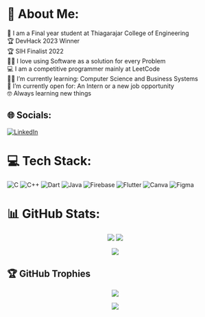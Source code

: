 # 💫 About Me:
🏫 I am a Final year student at Thiagarajar College of Engineering<br>🏆 DevHack 2023 Winner<br>🏆 SIH Finalist 2022<br>🧑‍💻 I love using Software as a solution for every Problem<br>💻 I am a competitive programmer mainly at LeetCode<br>🧑‍🎓 I’m currently learning: Computer Science and Business Systems<br>🤔 I’m currently open for: An Intern or a new job opportunity<br>🤓 Always learning new things


## 🌐 Socials:
[![LinkedIn](https://img.shields.io/badge/LinkedIn-%230077B5.svg?logo=linkedin&logoColor=white)](https://linkedin.com/in/santhoshkmr) 

# 💻 Tech Stack:
![C](https://img.shields.io/badge/c-%2300599C.svg?style=for-the-badge&logo=c&logoColor=white) ![C++](https://img.shields.io/badge/c++-%2300599C.svg?style=for-the-badge&logo=c%2B%2B&logoColor=white) ![Dart](https://img.shields.io/badge/dart-%230175C2.svg?style=for-the-badge&logo=dart&logoColor=white) ![Java](https://img.shields.io/badge/java-%23ED8B00.svg?style=for-the-badge&logo=java&logoColor=white) ![Firebase](https://img.shields.io/badge/firebase-%23039BE5.svg?style=for-the-badge&logo=firebase) ![Flutter](https://img.shields.io/badge/Flutter-%2302569B.svg?style=for-the-badge&logo=Flutter&logoColor=white) ![Canva](https://img.shields.io/badge/Canva-%2300C4CC.svg?style=for-the-badge&logo=Canva&logoColor=white) 	![Figma](https://img.shields.io/badge/figma-%23F24E1E.svg?style=for-the-badge&logo=figma&logoColor=white)
# 📊 GitHub Stats:
<p align="center">
    <a href="https://github.com/kmrsanthosh"><img src="https://github-readme-stats.vercel.app/api?username=kmrsanthosh&theme=radical&hide_border=false&include_all_commits=false&count_private=false"></a>
  <a href="https://github.com/kmrsanthosh"><img src="https://github-readme-streak-stats.herokuapp.com/?user=kmrsanthosh&theme=radical&hide_border=false"></a>
</p>
<p align="center">
    <a href="https://github.com/kmrsanthosh"><img src="https://github-readme-stats.vercel.app/api/top-langs/?username=kmrsanthosh&theme=radical&hide_border=false&include_all_commits=false&count_private=false&layout=compact"></a>
</p>

## 🏆 GitHub Trophies
<p align="center">
    <a href="https://github.com/kmrsanthosh"><img src="https://github-profile-trophy.vercel.app/?username=kmrsanthosh&theme=radical&no-frame=false&no-bg=false&margin-w=4"></a>
</p>
<p align="center">
    <a href="https://github.com/kmrsanthosh"><img src="https://visitcount.itsvg.in/api?id=kmrsanthosh&icon=0&color=6"></a>
</p>
